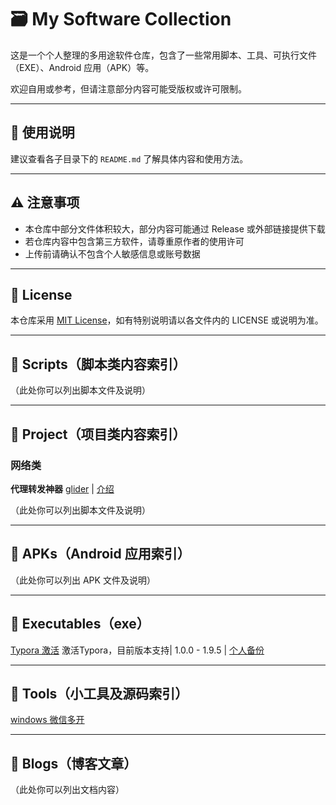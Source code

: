 # 🗃️ My Software Collection

这是一个个人整理的多用途软件仓库，包含了一些常用脚本、工具、可执行文件（EXE）、Android 应用（APK）等。

欢迎自用或参考，但请注意部分内容可能受版权或许可限制。

---

## 📄 使用说明

建议查看各子目录下的 `README.md` 了解具体内容和使用方法。

---

## ⚠️ 注意事项

- 本仓库中部分文件体积较大，部分内容可能通过 Release 或外部链接提供下载
- 若仓库内容中包含第三方软件，请尊重原作者的使用许可
- 上传前请确认不包含个人敏感信息或账号数据

---

## 📜 License

本仓库采用 [MIT License](./LICENSE)，如有特别说明请以各文件内的 LICENSE 或说明为准。

---

## 📂 Scripts（脚本类内容索引）

（此处你可以列出脚本文件及说明）

---

## 📂 Project（项目类内容索引）

### 网络类

**代理转发神器** [glider](https://github.com/nadoo/glider) | [介绍](https://github.com/liyxie/my_collection/blob/main/project/glider.md)

（此处你可以列出脚本文件及说明）

------

## 📂 APKs（Android 应用索引）

（此处你可以列出 APK 文件及说明）

---

## 📂 Executables（exe）

[Typora 激活](https://github.com/L1ne-cd/Typora_Unlocker) 激活Typora，目前版本支持| 1.0.0 - 1.9.5 |    [个人备份](https://github.com/liyxie/my_collection/tree/main/executables/typora)

---

## 📂 Tools（小工具及源码索引）

[windows 微信多开](https://github.com/liyxie/my_collection/tree/main/executables/WeChat)



---

## 📂 Blogs（博客文章）

（此处你可以列出文档内容）